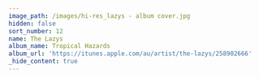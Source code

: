 ```yaml
---
image_path: /images/hi-res_lazys - album cover.jpg
hidden: false
sort_number: 12
name: The Lazys
album_name: Tropical Hazards
album_url: 'https://itunes.apple.com/au/artist/the-lazys/258902666'
_hide_content: true
---
```


